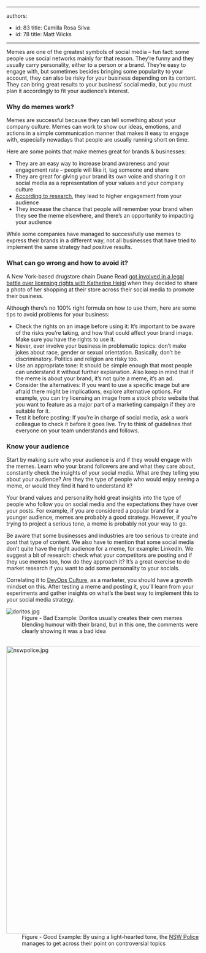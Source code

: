 

---
authors:
  - id: 83
    title: Camilla Rosa Silva
  - id: 78
    title: Matt Wicks
---




<span class='intro'> <p>​Memes are one of the greatest symbols of social media – fun fact&#58; some people use social networks mainly for that reason. They’re funny and they usually carry personality, either to a person or a brand. They’re easy to engage with, but sometimes besides bringing some popularity to your account, they can also be risky for your business depending on its content. They can bring great results to your business’ social media, but you must plan it accordingly to fit your audience’s interest.​<br></p> </span>

<h3>Why do memes work?</h3><p>Memes are successful because they can tell something about your company culture. Memes can work to show our ideas, emotions, and actions in a simple communication manner that makes it easy to engage with, especially nowadays that people are usually running short on time.</p><p>Here are some points that make memes great for brands &amp; businesses&#58;</p><ul><li>They are an easy way to increase brand awareness and your engagement rate – people will like it, tag someone and share </li><li>They are great for giving your brand its own voice and sharing it on social media as a representation of your values and your company culture </li><li> 
      <a href="https&#58;//medium.com/%40DashHudson/do-memes-get-better-instagram-engagement-than-other-photos-fcce7c591b9d">According to research</a>, they lead to higher engagement from your audience </li><li>They increase the chance that people will remember your brand when they see the meme elsewhere, and there’s an opportunity to impacting your audience</li></ul><p>While some companies have managed to successfully use memes to express their brands in a different way, not all businesses that have tried to implement the same strategy had positive results.</p><h3>What can go wrong and how to avoid it?​​<br></h3><p>A New York-based drugstore chain Duane Read 
   <a href="https&#58;//edition.cnn.com/2014/04/10/showbiz/katherine-heigl-duane-reade-lawsuit/">got involved in a legal battle over licensing rights with Katherine Heigl</a> when they decided to share a photo of her shopping at their store across their social media to promote their business.</p><p>Although there’s no 100% right formula on how to use them, here are some tips to avoid problems for your business&#58;</p><ul><li>Check the rights on an image before using it&#58; It’s important to be aware of the risks you’re taking, and how that could affect your brand image. Make sure you have the rights to use it. </li><li>Never, ever involve your business in problematic topics&#58; don’t make jokes about race, gender or sexual orientation. Basically, don’t be discriminatory. Politics and religion are risky too.</li><li>Use an appropriate tone&#58; It should be simple enough that most people can understand it without further explanation. Also keep in mind that if the meme is about your brand, it’s not quite a meme, it’s an ad.</li><li>Consider the alternatives&#58; If you want to use a specific image but are afraid there might be implications, explore alternative options. For example, you can try licensing an image from a stock photo website that you want to feature as a major part of a marketing campaign if they are suitable for it. </li><li>Test it before posting&#58; If you’re in charge of social media, ask a work colleague to check it before it goes live. Try to think of guidelines that everyone on your team understands and follows.</li></ul><h3>Know your audience</h3><p>Start by making sure who your audience is and if they would engage with the memes. Learn who your brand followers are and what they care about, constantly check the insights of your social media. What are they telling you about your audience? Are they the type of people who would enjoy seeing a meme, or would they find it hard to understand it?</p><p>Your brand values and personality hold great insights into the type of people who follow you on social media and the expectations they have over your posts. For example, if you are considered a popular brand for a younger audience, memes are probably a good strategy. However, if you’re trying to project a serious tone, a meme is probably not your way to go.</p><p>Be aware that some businesses and industries are too serious to create and post that type of content. We also have to mention that some social media don’t quite have the right audience for a meme, for example&#58; LinkedIn. We suggest a bit of research&#58; check what your competitors are posting and if they use memes too, how do they approach it? It’s a great exercise to do market research if you want to add some personality to your socials.</p><p>Correlating it to 
   <a href="https&#58;//docs.microsoft.com/en-us/azure/devops/learn/what-is-devops-culture">DevOps Culture</a>, as a marketer, you should have a growth mindset on this. After testing a meme and posting it, you’ll learn from your experiments and gather insights on what’s the best way to implement this to your social media strategy.</p><dl class="badImage"><dt><img src="/SiteAssets/do-you-know-why-you-should-use-memes-as-part-of-your-business-social-media-content/doritos.jpg" alt="doritos.jpg" /></dt><dd>Figure - Bad Example&#58; Doritos usually creates their own memes blending humour with their brand, but in this one, the comments were clearly showing it was a bad idea </dd> ​ 
</dl>
<dl class="goodImage">
   <dt>
      <img src="/SiteAssets/do-you-know-why-you-should-use-memes-as-part-of-your-business-social-media-content/nswpolice.jpg" alt="nswpolice.jpg" style="width&#58;750px;" />
   </dt><dd>Figure - Good Example&#58; By using a light-hearted tone, the 
      <a href="https&#58;//www.facebook.com/nswpoliceforce/">NSW Police</a> manages to get across their point on controversial topics</dd></dl>


